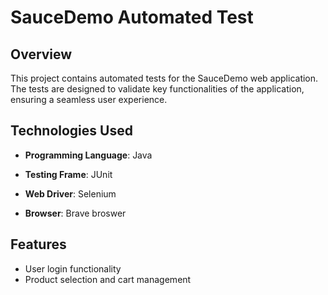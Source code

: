 # SauceDemo Automated Test

## Overview

This project contains automated tests for the SauceDemo web application. The tests are designed to validate key functionalities of the application, ensuring a seamless user experience.

## Technologies Used

- **Programming Language**: Java
- **Testing Frame**: JUnit
- **Web Driver**: Selenium

- **Browser**: Brave broswer

## Features

- User login functionality
- Product selection and cart management
